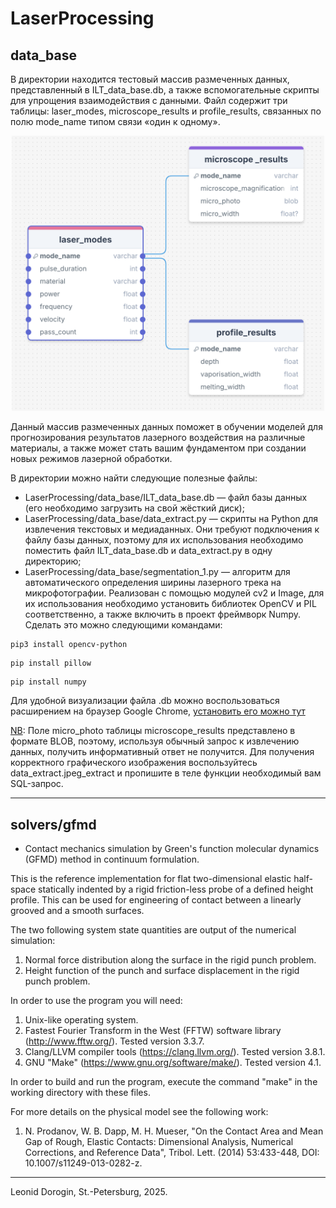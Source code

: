 # LaserProcessing
## data_base

В директории находится тестовый массив размеченных данных, представленный в ILT_data_base.db, а также вспомогательные скрипты для упрощения взаимодействия с данными. Файл содержит три таблицы: laser_modes, microscope_results и profile_results, связанных по полю mode_name типом связи «один к одному».

<center><img src="https://github.com/ILT-ITMO/LaserProcessing/blob/main/data_base/scheme" width="500"/></center>







Данный массив размеченных данных поможет в обучении моделей для прогнозирования результатов лазерного воздействия на различные материалы, а также может стать вашим фундаментом при создании новых режимов лазерной обработки.


В директории можно найти следующие полезные файлы:

- LaserProcessing/data_base/ILT_data_base.db — файл базы данных (его необходимо загрузить на свой жёсткий диск);
- LaserProcessing/data_base/data_extract.py — скрипты на Python для извлечения текстовых и медиаданных. Они требуют подключения к файлу базы данных, поэтому для их использования необходимо поместить файл ILT_data_base.db и data_extract.py в одну директорию;
- LaserProcessing/data_base/segmentation_1.py — алгоритм для автоматического определения ширины лазерного трека на микрофотографии. Реализован с помощью модулей cv2 и Image, для их использования необходимо установить библиотек OpenCV и PIL соответственно, а также включить в проект фреймворк Numpy. Сделать это можно следующими командами:
~~~
pip3 install opencv-python
~~~
~~~
pip install pillow
~~~
~~~
pip install numpy 
~~~

  
Для удобной визуализации файла .db можно воспользоваться расширением на браузер Google Chrome, [установить его можно тут](https://chromewebstore.google.com/detail/sqlite-browser-%D0%B4%D0%BB%D1%8F-%D0%BF%D1%80%D0%BE%D1%81%D0%BC%D0%BE/iclckldkfemlnecocpphinnplnmijkol?hl=ru)   

<u>NB</u>: Поле micro_photo таблицы microscope_results представлено в формате BLOB, поэтому, используя обычный запрос к извлечению данных, получить информативный ответ не получится. Для получения корректного графического изображения воспользуйтесь data_extract.jpeg_extract и пропишите в теле функции необходимый вам SQL-запрос.

---

## solvers/gfmd 
- Contact mechanics simulation by Green's function molecular dynamics (GFMD) method in continuum formulation.

This is the reference implementation for flat two-dimensional elastic half-space statically indented by a rigid friction-less probe of a defined height profile.
This can be used for engineering of contact between a linearly grooved and a smooth surfaces.

The two following system state quantities are output of the numerical simulation: 
1. Normal force distribution along the surface in the rigid punch problem.
2. Height function of the punch and surface displacement in the rigid punch problem.

In order to use the program you will need:
1. Unix-like operating system.
2. Fastest Fourier Transform in the West (FFTW) software library (http://www.fftw.org/). Tested version 3.3.7.
3. Clang/LLVM compiler tools (https://clang.llvm.org/). Tested version 3.8.1.
4. GNU "Make" (https://www.gnu.org/software/make/). Tested version 4.1.

In order to build and run the program, execute the command "make" in the working directory with these files.

For more details on the physical model see the following work:
1. N. Prodanov, W. B. Dapp, M. H. Mueser, "On the Contact Area and Mean Gap of Rough, Elastic Contacts: Dimensional Analysis, Numerical Corrections, and Reference Data", Tribol. Lett. (2014) 53:433-448, DOI: 10.1007/s11249-013-0282-z.

---

Leonid Dorogin, St.-Petersburg, 2025.

